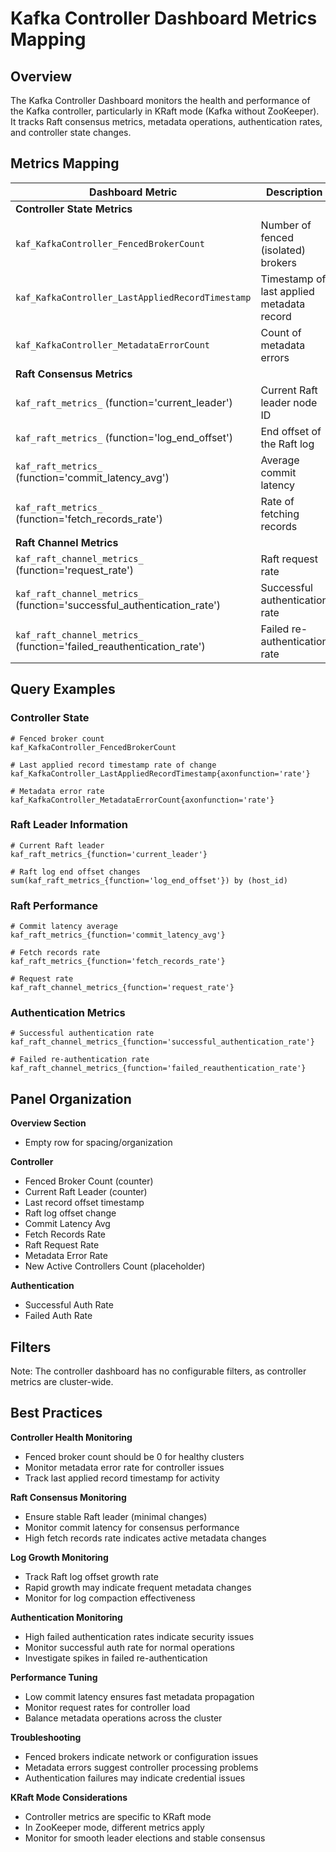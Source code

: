# Kafka Controller Dashboard Metrics Mapping

## Overview

The Kafka Controller Dashboard monitors the health and performance of the Kafka controller, particularly in KRaft mode (Kafka without ZooKeeper). It tracks Raft consensus metrics, metadata operations, authentication rates, and controller state changes.

## Metrics Mapping

| Dashboard Metric | Description | Attributes |
|-----------------|-----------|-------------|
| **Controller State Metrics** |
| `kaf_KafkaController_FencedBrokerCount` | Number of fenced (isolated) brokers | - |
| `kaf_KafkaController_LastAppliedRecordTimestamp` | Timestamp of last applied metadata record | - |
| `kaf_KafkaController_MetadataErrorCount` | Count of metadata errors | - |
| **Raft Consensus Metrics** |
| `kaf_raft_metrics_` (function='current_leader') | Current Raft leader node ID | function='current_leader' |
| `kaf_raft_metrics_` (function='log_end_offset') | End offset of the Raft log | function='log_end_offset' |
| `kaf_raft_metrics_` (function='commit_latency_avg') | Average commit latency | function='commit_latency_avg' |
| `kaf_raft_metrics_` (function='fetch_records_rate') | Rate of fetching records | function='fetch_records_rate' |
| **Raft Channel Metrics** |
| `kaf_raft_channel_metrics_` (function='request_rate') | Raft request rate | function='request_rate' |
| `kaf_raft_channel_metrics_` (function='successful_authentication_rate') | Successful authentication rate | function='successful_authentication_rate' |
| `kaf_raft_channel_metrics_` (function='failed_reauthentication_rate') | Failed re-authentication rate | function='failed_reauthentication_rate' |

## Query Examples

### Controller State
```promql
# Fenced broker count
kaf_KafkaController_FencedBrokerCount

# Last applied record timestamp rate of change
kaf_KafkaController_LastAppliedRecordTimestamp{axonfunction='rate'}

# Metadata error rate
kaf_KafkaController_MetadataErrorCount{axonfunction='rate'}
```

### Raft Leader Information
```promql
# Current Raft leader
kaf_raft_metrics_{function='current_leader'}

# Raft log end offset changes
sum(kaf_raft_metrics_{function='log_end_offset'}) by (host_id)
```

### Raft Performance
```promql
# Commit latency average
kaf_raft_metrics_{function='commit_latency_avg'}

# Fetch records rate
kaf_raft_metrics_{function='fetch_records_rate'}

# Request rate
kaf_raft_channel_metrics_{function='request_rate'}
```

### Authentication Metrics
```promql
# Successful authentication rate
kaf_raft_channel_metrics_{function='successful_authentication_rate'}

# Failed re-authentication rate
kaf_raft_channel_metrics_{function='failed_reauthentication_rate'}
```

## Panel Organization

**Overview Section**

   - Empty row for spacing/organization

**Controller**

   - Fenced Broker Count (counter)
   - Current Raft Leader (counter)
   - Last record offset timestamp
   - Raft log offset change
   - Commit Latency Avg
   - Fetch Records Rate
   - Raft Request Rate
   - Metadata Error Rate
   - New Active Controllers Count (placeholder)

**Authentication**

   - Successful Auth Rate
   - Failed Auth Rate

## Filters

Note: The controller dashboard has no configurable filters, as controller metrics are cluster-wide.

## Best Practices

**Controller Health Monitoring**

   - Fenced broker count should be 0 for healthy clusters
   - Monitor metadata error rate for controller issues
   - Track last applied record timestamp for activity

**Raft Consensus Monitoring**

   - Ensure stable Raft leader (minimal changes)
   - Monitor commit latency for consensus performance
   - High fetch records rate indicates active metadata changes

**Log Growth Monitoring**

   - Track Raft log offset growth rate
   - Rapid growth may indicate frequent metadata changes
   - Monitor for log compaction effectiveness

**Authentication Monitoring**

   - High failed authentication rates indicate security issues
   - Monitor successful auth rate for normal operations
   - Investigate spikes in failed re-authentication

**Performance Tuning**

   - Low commit latency ensures fast metadata propagation
   - Monitor request rates for controller load
   - Balance metadata operations across the cluster

**Troubleshooting**

   - Fenced brokers indicate network or configuration issues
   - Metadata errors suggest controller processing problems
   - Authentication failures may indicate credential issues

**KRaft Mode Considerations**

   - Controller metrics are specific to KRaft mode
   - In ZooKeeper mode, different metrics apply
   - Monitor for smooth leader elections and stable consensus